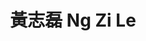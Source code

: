 ---
chinese_name: 黃志磊
english_name: Ng Zi Le
title: 黃志磊 Ng Zi Le
id: ngzile
collection: members
position: Part-time Research Assistant
type: part-time research assistant
department: 經濟學系學士班二年級
# image_path: https://source.unsplash.com/collection/139386/600x600?a=.png
photo: pt_ra/ngzile.jpg
# blurb: 123
---